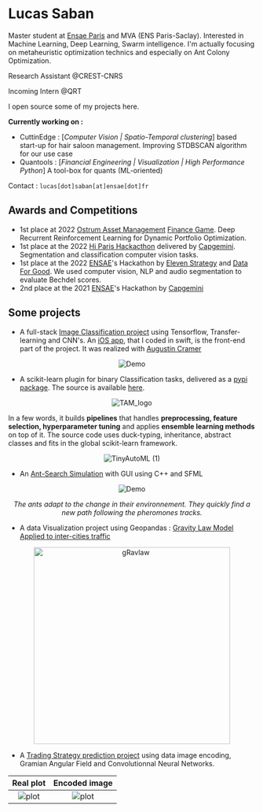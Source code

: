 # Lucas Saban

Master student at [Ensae Paris](https://www.ensae.fr/en/) and MVA (ENS Paris-Saclay). Interested in Machine Learning, Deep Learning, Swarm intelligence. 
I'm actually focusing on metaheuristic optimization technics and especially on Ant Colony Optimization. 

Research Assistant @CREST-CNRS

Incoming Intern @QRT

I open source some of my projects here. 

**Currently working on :**
* CuttinEdge : [*Computer Vision | Spatio-Temporal clustering*] based start-up for hair saloon management. Improving STDBSCAN algorithm for our use case
* Quantools : [*Financial Engineering | Visualization | High Performance Python*] A tool-box for quants (ML-oriented)

Contact : ```lucas[dot]saban[at]ensae[dot]fr```

## Awards and Competitions 

* 1st place at 2022 [Ostrum Asset Management](https://www.ostrum.com) [Finance Game](https://www.linkedin.com/posts/ibrahima-kobar-cfa-8bb2761_esg-climat-ia-activity-6988031975915667456-YCUn?utm_source=share&utm_medium=member_desktop). Deep Recurrent Reinforcement Learning for Dynamic Portfolio Optimization.
* 1st place at the 2022 [Hi Paris Hackacthon](https://hackathon-hi-paris.fr/rewards/) delivered by [Capgemini](https://www.capgemini.com/). Segmentation and classification computer vision tasks. 
* 1st place at the 2022 [ENSAE](https://www.ensae.fr/en/)'s Hackathon by [Eleven Strategy](https://eleven-strategy.com/) and [Data For Good](https://dataforgood.fr/). We used computer vision, NLP and audio segmentation to evaluate Bechdel scores.
* 2nd place at the 2021 [ENSAE](https://www.ensae.fr/en/)'s Hackathon by [Capgemini](https://www.capgemini.com/)

## Some projects


* A full-stack [Image Classification project](https://github.com/iSab01/megazord-backend) using Tensorflow, Transfer-learning and CNN's. An [iOS app](https://github.com/iSab01/megazord_frontend), that I coded in swift, is the front-end part of the project. It was realized with [Augustin Cramer](https://github.com/AugustinCramer)

<div align="center"> 

![Demo](https://github.com/g0bel1n/megazord-backend/blob/main/ressources/demo_megazord.gif)
  
</div>

* A scikit-learn plugin for binary Classification tasks, delivered as a [pypi package](https://pypi.org/project/TinyAutoML/). The source is available [here](https://github.com/g0bel1n/TinyAutoML). 

 <div align="center"> 
  
  ![TAM_logo](https://user-images.githubusercontent.com/73651505/166305225-1a5c6060-7980-426d-8751-ffca4842f18f.png)  
  
 </div>
 
 
In a few words, it builds **pipelines** that handles **preprocessing, feature selection, hyperparameter tuning** and applies **ensemble learning methods** on top of it. The source code uses duck-typing, inheritance, abstract classes and fits in the global scikit-learn framework.
 
 <div align="center"> 
  
  ![TinyAutoML (1)](https://user-images.githubusercontent.com/73651505/166305266-c171b3bd-cd7e-4164-b59e-16fcb4a2cf7e.png)
  
 </div>


* An [Ant-Search Simulation](https://github.com/g0bel1n/Avengers_AntGame) with GUI using C++ and SFML

<div align=center>
  
![Demo](https://github.com/g0bel1n/Avengers_AntGame/blob/master/ressources/ant_gif.gif)
  
 *The ants adapt to the change in their environnement. They quickly find a new path following the pheromones tracks.*
  
</div>

* A data Visualization project using Geopandas : [Gravity Law Model Applied to inter-cities traffic](https://github.com/iSab01/gravlaw-model)

<div align=center>
<img src="https://github.com/iSab01/gravlaw-model/blob/master/ressources/GravLawModel_France.png" alt="gRavlaw" width="400"/>
</div>

* A [Trading Strategy prediction project](https://github.com/iSab01/deep-FinGAF) using data image encoding, Gramian Angular Field and Convolutionnal Neural Networks.

Real plot             |  Encoded image
:-------------------------:|:-------------------------:
![plot](https://github.com/iSab01/deep-FinGAF/blob/master/ressources/SwedishLeaf_example_plot_14.png)|![plot](https://github.com/iSab01/deep-FinGAF/blob/master/ressources/SwedishLeaf_example_encoded_14.png) 
  
<!-- A [C++ Rubik's Cube solver using Simulated Annealing](https://github.com/g0bel1n/cKube) (WIP)

(* A [ML applied to trading strategy project](https://github.com/iSab01/ML_Trading_project), realized for as an academic project with Héléna Perrier 

*Slide 5*       | *Slide 8*
 :-------------------------:|:-------------------------:
 ![plot](https://github.com/iSab01/ML_Trading_project/blob/recherches/ressources/Capture%20d%E2%80%99e%CC%81cran%202021-07-12%20a%CC%80%2010.13.23.png)|![plot](https://github.com/iSab01/ML_Trading_project/blob/recherches/ressources/Capture%20d%E2%80%99e%CC%81cran%202021-07-12%20a%CC%80%2010.13.36.png)
)
-->
